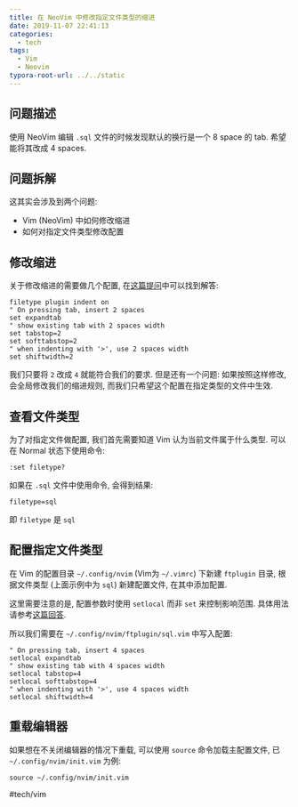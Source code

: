 ```yaml
---
title: 在 NeoVim 中修改指定文件类型的缩进
date: 2019-11-07 22:41:13
categories:
  - tech
tags:
  - Vim
  - Neovim
typora-root-url: ../../static
---
```

## 问题描述
使用 NeoVim 编辑 `.sql` 文件的时候发现默认的换行是一个 8 space 的 tab. 希望能将其改成 4 spaces.

## 问题拆解
这其实会涉及到两个问题:

* Vim (NeoVim) 中如何修改缩进
* 如何对指定文件类型修改配置

## 修改缩进
关于修改缩进的需要做几个配置, 在[这篇提问](https://vi.stackexchange.com/questions/13080/setting-tab-to-2-spaces)中可以找到解答:

```vim
filetype plugin indent on
" On pressing tab, insert 2 spaces
set expandtab
" show existing tab with 2 spaces width
set tabstop=2
set softtabstop=2
" when indenting with '>', use 2 spaces width
set shiftwidth=2
```

我们只要将 `2` 改成 `4` 就能符合我们的要求. 但是还有一个问题: 如果按照这样修改, 会全局修改我们的缩进规则, 而我们只希望这个配置在指定类型的文件中生效.

## 查看文件类型
为了对指定文件做配置, 我们首先需要知道 Vim 认为当前文件属于什么类型. 可以在 Normal 状态下使用命令:

```vim
:set filetype?
```

如果在 `.sql` 文件中使用命令, 会得到结果:

```vim
filetype=sql
```

即 `filetype` 是 `sql`

## 配置指定文件类型
在 Vim 的配置目录 `~/.config/nvim` (Vim为 `~/.vimrc`) 下新建 `ftplugin` 目录, 根据文件类型 (上面示例中为 `sql`) 新建配置文件, 在其中添加配置.

这里需要注意的是, 配置参数时使用 `setlocal` 而非 `set` 来控制影响范围. 具体用法请参考[这篇回答](https://vi.stackexchange.com/a/9435).

所以我们需要在 `~/.config/nvim/ftplugin/sql.vim` 中写入配置:

```vim
" On pressing tab, insert 4 spaces
setlocal expandtab
" show existing tab with 4 spaces width
setlocal tabstop=4
setlocal softtabstop=4
" when indenting with '>', use 4 spaces width
setlocal shiftwidth=4
```

## 重载编辑器
如果想在不关闭编辑器的情况下重载, 可以使用 `source` 命令加载主配置文件, 已 `~/.config/nvim/init.vim` 为例:

```vim
source ~/.config/nvim/init.vim
```


#tech/vim
